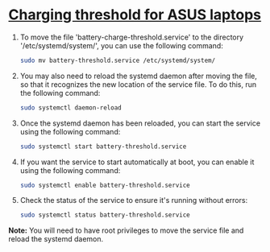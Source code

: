 # [Charging threshold for ASUS laptops](https://github.com/sakshiagrwal/Scripts/commit/19c9d7041010e2d7055682404118089d69c3e39d)

1. To move the file 'battery-charge-threshold.service' to the directory '/etc/systemd/system/', you can use the following command:

    ```sh
    sudo mv battery-threshold.service /etc/systemd/system/
    ```

2. You may also need to reload the systemd daemon after moving the file, so that it recognizes the new location of the service file. To do this, run the following command:

    ```sh
    sudo systemctl daemon-reload
    ```

3. Once the systemd daemon has been reloaded, you can start the service using the following command:

    ```sh
    sudo systemctl start battery-threshold.service
    ```

4. If you want the service to start automatically at boot, you can enable it using the following command:

    ```sh
    sudo systemctl enable battery-threshold.service
    ```

6. Check the status of the service to ensure it's running without errors:

    ```sh
    sudo systemctl status battery-threshold.service
    ```

**Note:** You will need to have root privileges to move the service file and reload the systemd daemon.
